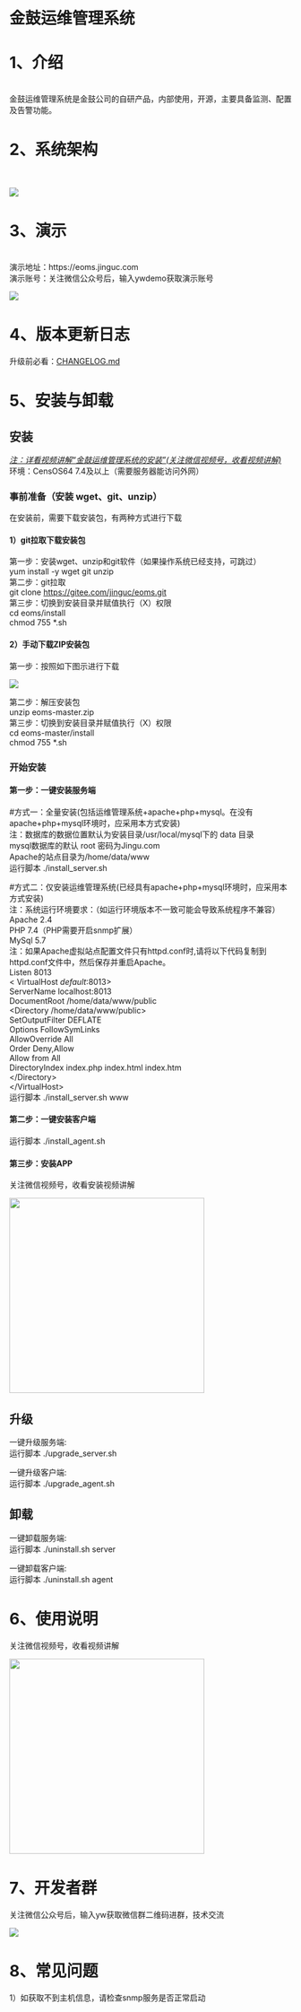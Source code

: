 # 金鼓运维管理系统

# 1、介绍
<br>
金鼓运维管理系统是金鼓公司的自研产品，内部使用，开源，主要具备监测、配置及告警功能。

# 2、系统架构
<br>
<p style="align:left;"><img src="https://www.jinguc.com/oms/img/xtjg.png"></p>

# 3、演示
<br>
演示地址：https://eoms.jinguc.com<br>
演示账号：关注微信公众号后，输入ywdemo获取演示账号<br>

<p style="align:left;"><img src="https://www.jinguc.com/oms/img/gzh.png"></p>

# 4、版本更新日志
升级前必看：<a href="CHANGELOG.md">CHANGELOG.md</a>

# 5、安装与卸载
## 安装
<em><a href="#5使用说明">注：详看视频讲解“金鼓运维管理系统的安装”(关注微信视频号，收看视频讲解)</a></em><br>
环境：CensOS64 7.4及以上（需要服务器能访问外网）<br>

### 事前准备（安装 wget、git、unzip）<br>
在安装前，需要下载安装包，有两种方式进行下载
#### 1）git拉取下载安装包<br>
第一步：安装wget、unzip和git软件（如果操作系统已经支持，可跳过）<br>
yum install -y wget git unzip<br>
第二步：git拉取<br>
git clone https://gitee.com/jinguc/eoms.git<br>
第三步：切换到安装目录并赋值执行（X）权限<br>
cd eoms/install<br>
chmod 755  *.sh<br>

#### 2）手动下载ZIP安装包<br>
第一步：按照如下图示进行下载<br>
<p style="align:left;"><img src="https://www.jinguc.com/oms/img/download_zip.png"></p>

第二步：解压安装包<br>
unzip eoms-master.zip<br>
第三步：切换到安装目录并赋值执行（X）权限<br>
cd eoms-master/install<br>
chmod 755  *.sh<br>

### 开始安装
#### 第一步：一键安装服务端<br>
#方式一：全量安装(包括运维管理系统+apache+php+mysql。在没有apache+php+mysql环境时，应采用本方式安装)<br>
注：数据库的数据位置默认为安装目录/usr/local/mysql下的 data 目录<br>
      mysql数据库的默认 root 密码为Jingu.com<br>
      Apache的站点目录为/home/data/www<br>
运行脚本 ./install_server.sh<br>

#方式二：仅安装运维管理系统(已经具有apache+php+mysql环境时，应采用本方式安装)<br>
注：系统运行环境要求：（如运行环境版本不一致可能会导致系统程序不兼容）<br>
Apache 2.4<br>
PHP 7.4（PHP需要开启snmp扩展）<br>
MySql 5.7<br>
注：如果Apache虚拟站点配置文件只有httpd.conf时,请将以下代码复制到httpd.conf文件中，然后保存并重启Apache。<br>
Listen 8013<br>
< VirtualHost _default_:8013><br>
ServerName localhost:8013<br>
DocumentRoot /home/data/www/public<br>
<Directory /home/data/www/public><br>
    SetOutputFilter DEFLATE<br>
    Options FollowSymLinks<br>
    AllowOverride All<br>
    Order Deny,Allow<br>
    Allow from All<br>
    DirectoryIndex index.php index.html index.htm<br>
<\/Directory><br>
<\/VirtualHost><br>
运行脚本 ./install_server.sh www<br>

#### 第二步：一键安装客户端<br>
运行脚本 ./install_agent.sh<br>

#### 第三步：安装APP<br>
关注微信视频号，收看安装视频讲解<br>
<p style="align:left;"><img src="https://www.jinguc.com/oms/img/sph.png" width="348"></p>

## 升级
一键升级服务端:<br>
运行脚本 ./upgrade_server.sh<br>

一键升级客户端:<br>
运行脚本 ./upgrade_agent.sh<br>
## 卸载
一键卸载服务端:<br>
运行脚本 ./uninstall.sh server<br>

一键卸载客户端:<br>
运行脚本 ./uninstall.sh agent<br>
<p>

# 6、使用说明
关注微信视频号，收看视频讲解<br>
<p style="align:left;"><img src="https://www.jinguc.com/oms/img/sph.png" width="348"></p>
<p>

# 7、开发者群
关注微信公众号后，输入yw获取微信群二维码进群，技术交流<br>
<p style="align:left;"><img src="https://www.jinguc.com/oms/img/kfq.png"></p>

# 8、常见问题

1）如获取不到主机信息，请检查snmp服务是否正常启动<br> 

